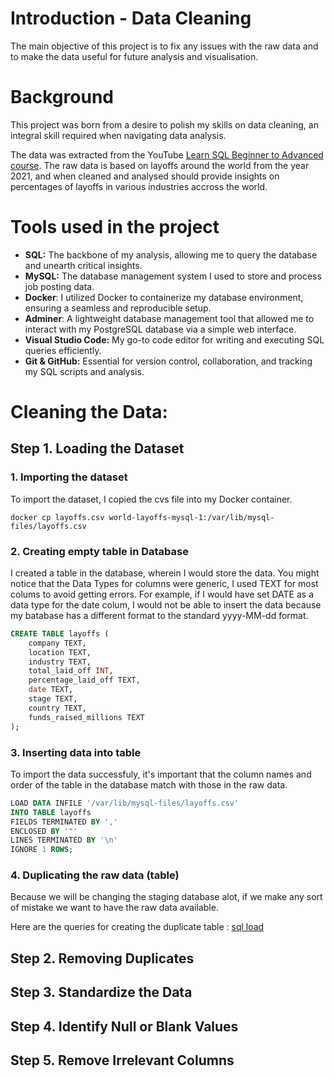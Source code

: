 ﻿# Introduction - Data Cleaning

The main objective of this project is to fix any issues with the raw data and to make the data useful for future analysis and visualisation.

# Background

This project was born from a desire to polish my skills on data cleaning, an integral skill required when navigating data analysis.

The data was extracted from the YouTube [Learn SQL Beginner to Advanced course](https://github.com/AlexTheAnalyst/MySQL-YouTube-Series/blob/main/layoffs.csv). The raw data is based on layoffs around the world from the year 2021, and when cleaned and analysed should provide insights on percentages of layoffs in various industries accross the world.

# Tools used in the project

- **SQL:** The backbone of my analysis, allowing me to query the database and unearth critical insights.
- **MySQL:** The database management system I used to store and process job posting data.
- **Docker**: I utilized Docker to containerize my database environment, ensuring a seamless and reproducible setup.
- **Adminer**: A lightweight database management tool that allowed me to interact with my PostgreSQL database via a simple web interface.
- **Visual Studio Code:** My go-to code editor for writing and executing SQL queries efficiently.
- **Git & GitHub:** Essential for version control, collaboration, and tracking my SQL scripts and analysis.

# Cleaning the Data:

## Step 1. Loading the Dataset

### 1. Importing the dataset

To import the dataset, I copied the cvs file into my Docker container.

```shell
docker cp layoffs.csv world-layoffs-mysql-1:/var/lib/mysql-files/layoffs.csv

```

### 2. Creating empty table in Database

I created a table in the database, wherein I would store the data. You might notice that the Data Types for columns were generic, I used TEXT for most colums to avoid getting errors. For example, if I would have set DATE as a data type for the date colum, I would not be able to insert the data because my batabase has a different format to the standard yyyy-MM-dd format.

```sql
CREATE TABLE layoffs (
    company TEXT,
    location TEXT,
    industry TEXT,
    total_laid_off INT,
    percentage_laid_off TEXT,
    date TEXT,
    stage TEXT,
    country TEXT,
    funds_raised_millions TEXT
);
```

### 3. Inserting data into table

To import the data successfuly, it's important that the column names and order of the table in the database match with those in the raw data.

```sql
LOAD DATA INFILE '/var/lib/mysql-files/layoffs.csv'
INTO TABLE layoffs
FIELDS TERMINATED BY ','
ENCLOSED BY '"'
LINES TERMINATED BY '\n'
IGNORE 1 ROWS;
```

### 4. Duplicating the raw data (table)

Because we will be changing the staging database alot, if we make any sort of mistake we want to have the raw data available.

Here are the queries for creating the duplicate table : [sql load](sql_load\3_duplicate_table.sql)

## Step 2. Removing Duplicates

## Step 3. Standardize the Data

## Step 4. Identify Null or Blank Values

## Step 5. Remove Irrelevant Columns
